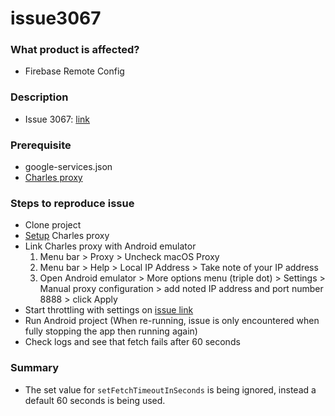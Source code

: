 # issue3067
### What product is affected?
- Firebase Remote Config
### Description
- Issue 3067: [link](https://github.com/firebase/firebase-android-sdk/issues/3067)
### Prerequisite
- google-services.json
- [Charles proxy](https://www.charlesproxy.com/)
### Steps to reproduce issue
- Clone project
- [Setup](https://mdapp.medium.com/the-android-emulator-and-charles-proxy-a-love-story-595c23484e02) Charles proxy
- Link Charles proxy with Android emulator
  1. Menu bar > Proxy > Uncheck macOS Proxy
  2. Menu bar > Help > Local IP Address > Take note of your IP address
  3. Open Android emulator > More options menu (triple dot) > Settings > Manual proxy configuration > add noted IP address and port number 8888 > click Apply
- Start throttling with settings on [issue link](https://user-images.githubusercontent.com/25059578/138128159-9fd7f2df-318d-42aa-ad4c-dfdea22497d1.png)
- Run Android project (When re-running, issue is only encountered when fully stopping the app then running again)
- Check logs and see that fetch fails after 60 seconds
### Summary
- The set value for `setFetchTimeoutInSeconds` is being ignored, instead a default 60 seconds is being used.
